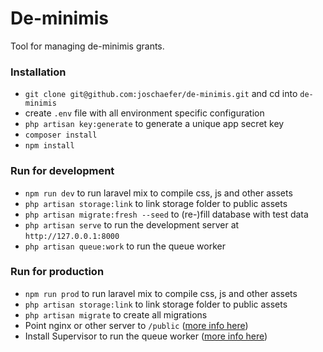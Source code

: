 # De-minimis

Tool for managing de-minimis grants.

### Installation

- ``git clone git@github.com:joschaefer/de-minimis.git`` and cd into ``de-minimis``
- create `.env` file with all environment specific configuration
- ``php artisan key:generate`` to generate a unique app secret key
- ``composer install``
- ``npm install``

### Run for development

- ``npm run dev`` to run laravel mix to compile css, js and other assets
- ``php artisan storage:link`` to link storage folder to public assets
- ``php artisan migrate:fresh --seed`` to (re-)fill database with test data
- ``php artisan serve`` to run the development server at ``http://127.0.0.1:8000``
- ``php artisan queue:work`` to run the queue worker

### Run for production

- ``npm run prod`` to run laravel mix to compile css, js and other assets
- ``php artisan storage:link`` to link storage folder to public assets
- ``php artisan migrate`` to create all migrations
- Point nginx or other server to ``/public`` ([more info here](https://laravel.com/docs/0.x/deployment))
- Install Supervisor to run the queue worker ([more info here](https://ekn.me/2019-11-05/how-to-use-laravel-queue-worker-with-supervisor))
